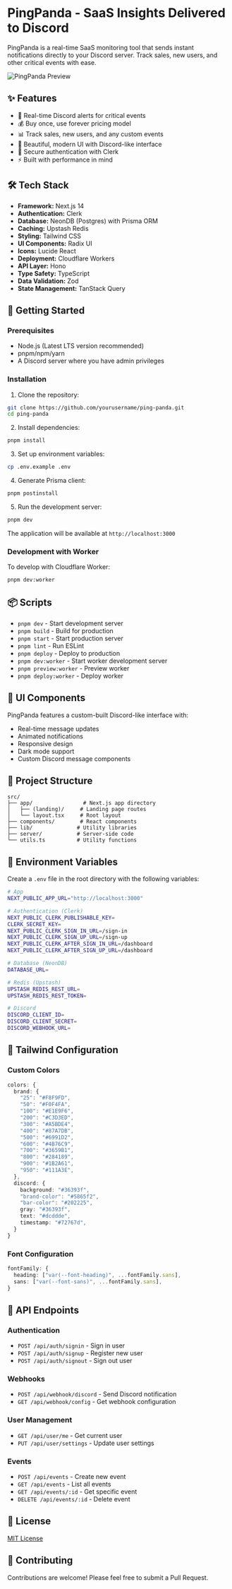 # PingPanda - SaaS Insights Delivered to Discord

PingPanda is a real-time SaaS monitoring tool that sends instant notifications directly to your Discord server. Track sales, new users, and other critical events with ease.

![PingPanda Preview](/public/imag.png)

## ✨ Features

- 🔔 Real-time Discord alerts for critical events
- 💰 Buy once, use forever pricing model
- 📊 Track sales, new users, and any custom events
- 🎨 Beautiful, modern UI with Discord-like interface
- 🔐 Secure authentication with Clerk
- ⚡ Built with performance in mind

## 🛠️ Tech Stack

- **Framework:** Next.js 14
- **Authentication:** Clerk
- **Database:** NeonDB (Postgres) with Prisma ORM
- **Caching:** Upstash Redis
- **Styling:** Tailwind CSS
- **UI Components:** Radix UI
- **Icons:** Lucide React
- **Deployment:** Cloudflare Workers
- **API Layer:** Hono
- **Type Safety:** TypeScript
- **Data Validation:** Zod
- **State Management:** TanStack Query

## 🚀 Getting Started

### Prerequisites

- Node.js (Latest LTS version recommended)
- pnpm/npm/yarn
- A Discord server where you have admin privileges

### Installation

1. Clone the repository:

```bash
git clone https://github.com/yourusername/ping-panda.git
cd ping-panda
```

2. Install dependencies:

```bash
pnpm install
```

3. Set up environment variables:

```bash
cp .env.example .env
```

4. Generate Prisma client:

```bash
pnpm postinstall
```

5. Run the development server:

```bash
pnpm dev
```

The application will be available at `http://localhost:3000`

### Development with Worker

To develop with Cloudflare Worker:

```bash
pnpm dev:worker
```

## 📦 Scripts

- `pnpm dev` - Start development server
- `pnpm build` - Build for production
- `pnpm start` - Start production server
- `pnpm lint` - Run ESLint
- `pnpm deploy` - Deploy to production
- `pnpm dev:worker` - Start worker development server
- `pnpm preview:worker` - Preview worker
- `pnpm deploy:worker` - Deploy worker

## 🎨 UI Components

PingPanda features a custom-built Discord-like interface with:

- Real-time message updates
- Animated notifications
- Responsive design
- Dark mode support
- Custom Discord message components

## 📁 Project Structure

```
src/
├── app/                # Next.js app directory
│   ├── (landing)/     # Landing page routes
│   └── layout.tsx     # Root layout
├── components/        # React components
├── lib/              # Utility libraries
├── server/           # Server-side code
└── utils.ts          # Utility functions
```

## 🔐 Environment Variables

Create a `.env` file in the root directory with the following variables:

```bash
# App
NEXT_PUBLIC_APP_URL="http://localhost:3000"

# Authentication (Clerk)
NEXT_PUBLIC_CLERK_PUBLISHABLE_KEY=
CLERK_SECRET_KEY=
NEXT_PUBLIC_CLERK_SIGN_IN_URL=/sign-in
NEXT_PUBLIC_CLERK_SIGN_UP_URL=/sign-up
NEXT_PUBLIC_CLERK_AFTER_SIGN_IN_URL=/dashboard
NEXT_PUBLIC_CLERK_AFTER_SIGN_UP_URL=/dashboard

# Database (NeonDB)
DATABASE_URL=

# Redis (Upstash)
UPSTASH_REDIS_REST_URL=
UPSTASH_REDIS_REST_TOKEN=

# Discord
DISCORD_CLIENT_ID=
DISCORD_CLIENT_SECRET=
DISCORD_WEBHOOK_URL=
```

## 🎨 Tailwind Configuration

### Custom Colors

```typescript
colors: {
  brand: {
    "25": "#F8F9FD",
    "50": "#F0F4FA",
    "100": "#E1E9F6",
    "200": "#C3D3ED",
    "300": "#A5BDE4",
    "400": "#87A7DB",
    "500": "#6991D2",
    "600": "#4B76C9",
    "700": "#3659B1",
    "800": "#284189",
    "900": "#1B2A61",
    "950": "#111A3E",
  },
  discord: {
    background: "#36393f",
    "brand-color": "#5865f2",
    "bar-color": "#202225",
    gray: "#36393f",
    text: "#dcddde",
    timestamp: "#72767d",
  }
}
```

### Font Configuration

```typescript
fontFamily: {
  heading: ["var(--font-heading)", ...fontFamily.sans],
  sans: ["var(--font-sans)", ...fontFamily.sans],
}
```

## 🔄 API Endpoints

### Authentication

- `POST /api/auth/signin` - Sign in user
- `POST /api/auth/signup` - Register new user
- `POST /api/auth/signout` - Sign out user

### Webhooks

- `POST /api/webhook/discord` - Send Discord notification
- `GET /api/webhook/config` - Get webhook configuration

### User Management

- `GET /api/user/me` - Get current user
- `PUT /api/user/settings` - Update user settings

### Events

- `POST /api/events` - Create new event
- `GET /api/events` - List all events
- `GET /api/events/:id` - Get specific event
- `DELETE /api/events/:id` - Delete event

## 📄 License

[MIT License](LICENSE)

## 👥 Contributing

Contributions are welcome! Please feel free to submit a Pull Request.
